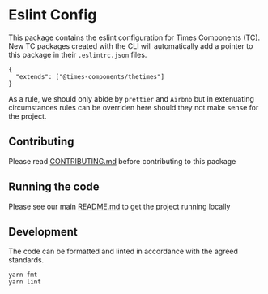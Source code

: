 # Eslint Config

This package contains the eslint configuration for Times Components (TC). New TC
packages created with the CLI will automatically add a pointer to this package
in their `.eslintrc.json` files.

```
{
  "extends": ["@times-components/thetimes"]
}
```

As a rule, we should only abide by `prettier` and `Airbnb` but in extenuating
circumstances rules can be overriden here should they not make sense for the
project.

## Contributing

Please read [CONTRIBUTING.md](./CONTRIBUTING.md) before contributing to this
package

## Running the code

Please see our main [README.md](../README.md) to get the project running locally

## Development

The code can be formatted and linted in accordance with the agreed standards.

```
yarn fmt
yarn lint
```
